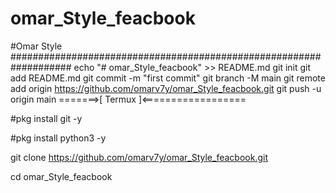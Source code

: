 # omar_Style_feacbook
#Omar Style 
###################################################################
echo "# omar_Style_feacbook" >> README.md
git init
git add README.md
git commit -m "first commit"
git branch -M main
git remote add origin https://github.com/omarv7y/omar_Style_feacbook.git
git push -u origin main
=======>[   Termux    ]<==================

#pkg install git -y

#pkg install python3 -y

git clone https://github.com/omarv7y/omar_Style_feacbook.git

cd omar_Style_feacbook
